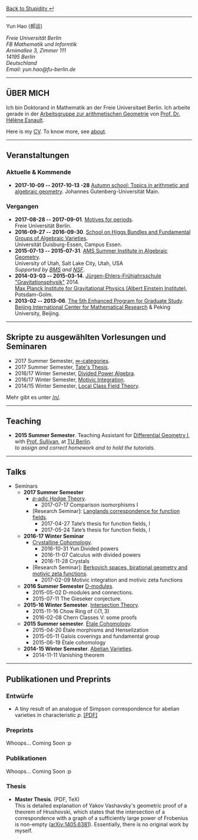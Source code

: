 [Back to Stupidity ↵](/)

- - - - - - - - - -

<p>Yun Hao (郝运)</p>
<address style="white-space: nowrap;">
Freie Universität Berlin<br>
FB Mathematik und Informtik<br>
Arnimallee 3, Zimmer 111<br>
14195 Berlin<br>
Deutschland<br>
Email: yun.hao@fu-berlin.de
</address>

<!--<div class="medium-2 columns align-self-middle">
<img alt= "It's NOT me!" src="images/black.jpg" style="">\
</div>-->
<!--
Note the slash after the image tag.
It prevents the image to be enclosed in <p></p>. See Pandoc's documents.
-->

- - - - - - - - - -

## ÜBER MICH

Ich bin Doktorand in Mathematik an der Freie Universitaet Berlin. 
Ich arbeite gerade in der [Arbeitsgruppe zur arithmetischen Geometrie][AG]
von [Prof. Dr. Hélène Esnault][Esnault].

Here is my [CV](). To know more, see [about]().

- - - - - - - - - -

## Veranstaltungen

### Aktuelle \& Kommende
* **2017-10-09  -- 2017-10-13 -28** [Autumn school: Topics in arithmetic and algebraic geometry][Mainz].
  Johannes Gutenberg-Universität Main.

### Vergangen
* **2017-08-28 -- 2017-09-01**. [Motives for periods][periods].\
  Freie Universität Berlin.
* **2016-09-27 -- 2016-09-30**. [School on Higgs Bundles and Fundamental Groups of Algebraic Varieties][Higgs].\
  Universität Duisburg-Essen, Campus Essen.
* **2015-07-13 -- 2015-07-31**. [AMS Summer Institute in Algebraic Geometry][Utah].\
  University of Utah, Salt Lake City, Utah, USA\
  *Supported by [BMS][BMS] and [NSF]*.
* **2014-03-03 -- 2015-03-14**. [Jürgen-Ehlers-Frühjahrsschule "Gravitationsphysik"][GR] 2014.\
  [Max Planck Institute for Gravitational Physics (Albert Einstein Institute)][AEI], Potsdam-Golm.
* **2013-02 -- 2013-06**. [The 5th Enhanced Program for Graduate Study][BICMREPGS].\
  [Beijing International Center for Mathematical Research][BICMR] & Peking University, Beijing.

- - - - - - - - - -

## Skripte zu ausgewählten Vorlesungen und Seminaren

* 2017 Summer Semester, [$\infty$-categories](/files/17SS-Infinity-Categories.pdf).
* 2017 Summer Semester, [Tate's Thesis](/files/17SS-FS-Tates-Thesis.pdf).
* 2016/17 Winter Semester, [Divided Power Algebra](/files/16WS-Divided-Power-Crystal.pdf).
* 2016/17 Winter Semester, [Motivic Integration](/files/16WS-FS-Motivic-Integration.pdf).
* 2014/15 Winter Semester, [Local Class Field Theory]().

Mehr gibt es unter [/n/](/n/).

- - - - - - - - - -

## Teaching

* **2015 Summer Semester**. Teaching Assistant for [Differential Geometry I][DG], with [Prof. Sullivan][Sullivan], at [TU Berlin][TUB].\
    *to assign and correct homework and to hold the tutorials*.

- - - - - - - - - -

## Talks
* Seminars
    - **2017 Summer Semester**
        + [$p$-adic Hodge Theory][padichodge].
            * 2017-07-17    Comparison isomorphisms I 
        + [Research Seminar]: [Langlands correspondence for function fields][geomlanglands].
            * 2017-04-27    Tate’s thesis for function fields, I
            * 2017-05-24    Tate’s thesis for function fields, I
    - **2016-17 Winter Seminar** 
        + [Crystalline Cohomology][Crystalline].
            * 2016-10-31    Yun	Divided powers
            * 2016-11-07    Calculus with divided powers
            * 2016-11-28    Crystals
        + [Research Seminar]: [Berkovich spaces, birational geometry and motivic zeta functions][Berkovich].
            * 2017-02-09    Motivic integration and motivic zeta functions
    - **2016 Summer Semester** [D-modules][dmod].
        + 2015-05-02    D-modules and connections.
        + 2015-07-11    The Gieseker conjecture.
    - **2015-16 Winter Semester**. [Intersection Theory][intersection].
        + 2015-11-16    Chow Ring of $\mathbb{G}(1,3)$
        + 2016-02-08    Chern Classes V: some proofs
    - **2015 Summer semester**. [Étale Cohomology][etale].
        + 2015-04-20    Étale morphisms and Henselization
        + 2015-05-11    Galois coverings and fundamental group
        + 2015-06-19    Étale cohomology
    - **2014-15 Winter Semester**. [Abelian Varieties][abv].
        + 2014-11-11    Vanishing theorem

- - - - - - - - - - -

## Publikationen und Preprints

### Entwürfe

* A tiny result of an analogue of Simpson correspondence for abelian varieties
 in characteristic $p$. [[PDF]](/files/17SS-Simpson-Correspondence-AV-char-p.pdf)

### Preprints
Whoops... Coming Soon :p

### Publikationen
Whoops... Coming Soon :p

### Thesis

* **Master Thesis**. (PDF, TeX)\
This is detailed explanation of Yakov Vashavsky's geometric proof of
a theorem of Hrushovski, which states that the intersection of
a correspondence with a graph of a sufficiently large power of
Frobenius is non-empty ([arXiv:1405.6381][Vashavsky]).
Essentially, there is no original work by myself.

[BMS]: http://www.math-berlin.de
[FUB]: http://www.fu-berlin.de/
[TUB]: http://www.tu-berlin.de/
[BICMR]: http://www.bicmr.org/
[AEI]: http://www.aei.mpg.de/
[AG]:  http://www.mi.fu-berlin.de/en/math/groups/arithmetic_geometry/index.html
[Esnault]: http://www.mi.fu-berlin.de/users/esnault/
[Sullivan]: http://page.math.tu-berlin.de/~sullivan/
[Maryna]: https://www.math.hu-berlin.de/~viazovsm/index.html
[etale]: http://www.mi.fu-berlin.de/users/elenalavanda/etcohm.html
[utah]: https://sites.google.com/site/2015summerinstitute/
[DG]: http://www3.math.tu-berlin.de/geometrie/Lehre/SS15/DGI/
[TF]: https://www.math.hu-berlin.de/~viazovsm/teachingSS15_theta.html
[de Jong-He-Starr]: http://www.mi.fu-berlin.de/en/math/groups/arithmetic_geometry/research_seminar/sections_sose15.html
[abv]: http://www.mi.fu-berlin.de/users/elenalavanda/ab_var2.html
[BICMREPGS]: http://www.bicmr.org/content/page/25.html
[GR]: http://ferienkurs.aei.mpg.de/
[NSF]: http://www.nsf.gov/
[CV]: /files/CV-20170121.pdf
[Vashavsky]: http://arxiv.org/abs/1405.6381
[intersection]: /seminars/15WS-Intersection-Theory/
[ellipticcurves]: http://www.mi.fu-berlin.de/users/ruelling/EC.html
[modulispacesandgit]: http://userpage.fu-berlin.de/hoskins/moduli_and_GIT.html
[deformation]: http://www2.mathematik.hu-berlin.de/~kemenymi/teaching/deformation-theory.html
[Liedtke]: http://www.mi.fu-berlin.de/en/math/groups/arithmetic_geometry/research_seminar/k3_wise1516.html
[masterthesis]: /files/master-thesis.pdf
[masterthesissrc]: https://raw.githubusercontent.com/haoyun/master-thesis/master/main.tex
[dmod]: http://www.mi.fu-berlin.de/users/zomervruchtw/2016-dmod/
[motivic]: http://www.mi.fu-berlin.de/en/math/groups/arithmetic_geometry/research_seminar/motives_sose16.html
[alggrp]: http://www.math.fu-berlin.de/users/lei/algebraische%20Gruppen.html
[smatrix]: http://www2.mathematik.hu-berlin.de/~kreimer/teaching/introQFTOut/
[Higgs]: http://higgs2016.sfb45.de/
[Berkovich]: http://www.mi.fu-berlin.de/en/math/groups/arithmetic_geometry/research_seminar/berkovich_wise1617.html
[Crystalline]: http://page.mi.fu-berlin.de/katsief/crys.html
[periods]: https://people.math.ethz.ch/~jfresan/berlin.html
[padichodge]: http://www.mi.fu-berlin.de/users/tanyasrivas/p-adichodgetheory.html
[geomlanglands]: http://www.mi.fu-berlin.de/en/math/groups/arithmetic_geometry/research_seminar/langlands_sose17.html
[Mainz]: https://www.agtz.mathematik.uni-mainz.de/arakelov-geometrie/junior-prof-dr-ariyan-javanpeykar/autumn-school-topics-in-arithmetic-and-algebraic-geometry/